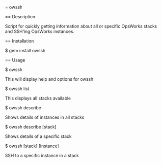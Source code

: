 = owssh

== Description

Script for quickly getting information about all or specific OpsWorks stacks and SSH'ing OpsWorks instances.

== Installation

  $ gem install owssh

== Usage

  $ owssh

This will display help and options for owssh

  $ owssh list

This displays all stacks available

  $ owssh describe

Shows details of instances in all stacks

  $ owssh describe [stack]

Shows details of a specific stack

  $ owssh [stack] [instance]

SSH to a specific instance in a stack
